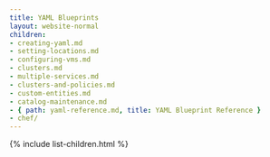 ```yaml
---
title: YAML Blueprints
layout: website-normal
children:
- creating-yaml.md
- setting-locations.md
- configuring-vms.md
- clusters.md
- multiple-services.md
- clusters-and-policies.md
- custom-entities.md
- catalog-maintenance.md
- { path: yaml-reference.md, title: YAML Blueprint Reference }
- chef/
---
```



{% include list-children.html %}
